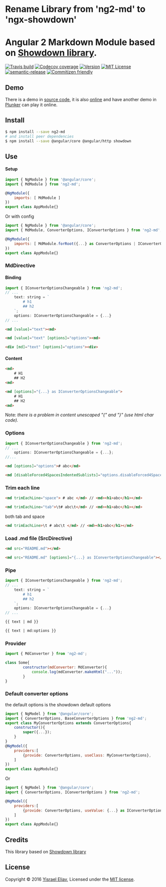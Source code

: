 # Rename Library from 'ng2-md' to 'ngx-showdown'
# Angular 2 Markdown Module based on [Showdown library](https://github.com/showdownjs/showdown).
[![Travis build](https://travis-ci.org/yisraelx/ngx-showdown.svg?branch=master)](https://travis-ci.org/yisraelx/ngx-showdown)
[![Codecov coverage](https://codecov.io/github/yisraelx/ngx-showdown/coverage.svg?branch=master)](https://codecov.io/github/yisraelx/ngx-showdown)
[![Version](https://img.shields.io/npm/v/ngx-showdown.svg)](https://www.npmjs.com/package/ngx-showdown)
[![MIT License](https://img.shields.io/npm/l/ngx-showdown.svg)](https://github.com/yisraelx/ngx-showdown/blob/master/LICENSE)
[![semantic-release](https://img.shields.io/badge/%20%20%F0%9F%93%A6%F0%9F%9A%80-semantic--release-e10079.svg)](https://github.com/semantic-release/semantic-release)
[![Commitizen friendly](https://img.shields.io/badge/commitizen-friendly-brightgreen.svg)](http://commitizen.github.io/cz-cli/)

## Demo
There is a demo in [source code](https://github.com/yisraelx/ngx-showdown/blob/master/demo), it is also [online](http://yisraelx.github.io/ngx-showdown) and have another demo in [Plunker](https://plnkr.co/edit/0j8d9w) can play it online.

## Install
```bash
$ npm install --save ng2-md
# and install peer dependencies
$ npm install --save @angular/core @angular/http showdown
```

## Use
#### Setup
```javascript
import { NgModule } from '@angular/core';
import { MdModule } from 'ng2-md';

@NgModule({
    imports: [ MdModule ]
})
export class AppModule{}
```
Or with config
```javascript
import { NgModule } from '@angular/core';
import { MdModule, ConverterOptions, IConverterOptions } from 'ng2-md';

@NgModule({
    imports: [ MdModule.forRoot({...} as ConverterOptions | IConverterOptions) ]
})
export class AppModule{}
```
### MdDirective
#### Binding
```javascript
import { IConverterOptionsChangeable } from 'ng2-md';
// ...
    text: string = `
        # h1
        ## h2
    `;
    options: IConverterOptionsChangeable = {...}
// ...
```
```html
<md [value]="text"><md>
```
```html
<md [value]="text" [options]="options"><md>
```
```html
<div [md]="text" [options]="options"><div>
```
#### Content
```html
<md>
    # H1
    ## H2
<md>
```
```html
<md [options]="{...} as IConverterOptionsChangeable">
    # H1
    ## H2
<md>
```
Note: _there is a problem in content unescaped "{" and "}" (use html char code)._

### Options
```javascript
import { IConverterOptionsChangeable } from 'ng2-md';
// ...
    options: IConverterOptionsChangeable = {...};
//...
```
```html
<md [options]="options"># abc</md>
```
```html
<md [disableForced4SpacesIndentedSublists]="options.disableForced4SpacesIndentedSublists" [encodeEmails]="options.encodeEmails" [excludeTrailingPunctuationFromURLs]="options.excludeTrailingPunctuationFromURLs" [ghCodeBlocks]="options.ghCodeBlocks" [ghCompatibleHeaderId]="options.ghCompatibleHeaderId" [ghMentions]="options.ghMentions" [ghMentionsLink]="options.ghMentionsLink" [headerLevelStart]="options.headerLevelStart" [literalMidWordUnderscores]="options.literalMidWordUnderscores" [noHeaderId]="options.noHeaderId" [omitExtraWLInCodeBlocks]="options.omitExtraWLInCodeBlocks" [parseImgDimensions]="options.parseImgDimensions" [prefixHeaderId]="options.prefixHeaderId" [requireSpaceBeforeHeadingText]="options.requireSpaceBeforeHeadingText" [simpleLineBreaks]="options.simpleLineBreaks" [simplifiedAutoLink]="options.simplifiedAutoLink" [smartIndentationFix]="options.smartIndentationFix" [smoothLivePreview]="options.smoothLivePreview" [strikethrough]="options.strikethrough" [tables]="options.tables" [tablesHeaderId]="options.tablesHeaderId" [tasklists]="options.tasklists" [trimEachLine]="options.trimEachLine"># abc</md>
```
### Trim each line
```html
<md trimEachLine="space"> # abc </md> // <md><h1>abc</h1></md>
```
```html
<md trimEachLine="tab">\t# abc\t</md> // <md><h1>abc</h1></md>
```
both tab and space
```html
<md trimEachLine>\t # abc\t </md> // <md><h1>abc</h1></md>
```
### Load .md file (SrcDirective)
```html
<md src="README.md"></md>
```
```html
<md src="README.md" [options]="{...} as IConverterOptionsChangeable"></md>
```

### Pipe
```javascript
import { IConverterOptionsChangeable } from 'ng2-md';
// ...
    text: string = `
        # h1
        ## h2
    `;
    options: IConverterOptionsChangeable = {...}
// ...
```
```html
{{ text | md }}
```
```html
{{ text | md:options }}
```

### Provider
```javascript
import { MdConverter } from 'ng2-md';

class Some{
        constructor(mdConverter: MdConverter){
            console.log(mdConverter.makeHtml("..."));
        }
}
```

### Default converter options 
the default options is the showdown default options
```javascript
import { NgModel } from '@angular/core';
import { ConverterOptions, BaseConverterOptions } from 'ng2-md';
export class MyConverterOptions extends ConverterOptions{
    constructor(){
        super({...});
    }
}
@NgModel({
    providers:[
        {provide: ConverterOptions, useClass: MyConverterOptions},
    ]
})
export class AppModule{}
```
Or
```javascript
import { NgModel } from '@angular/core';
import { ConverterOptions, IConverterOptions } from 'ng2-md';

@NgModel({
    providers:[
        {provide: ConverterOptions, useValue: {...} as IConverterOptions | ConverterOptions},
    ]
})
export class AppModule{}
```

## Credits
This library based on [Showdown library](https://github.com/showdownjs/showdown)

## License
Copyright © 2016 [Yisrael Eliav](https://github.com/yisraelx),
Licensed under the [MIT license](https://github.com/yisraelx/ngx-showdown/blob/master/LICENSE).